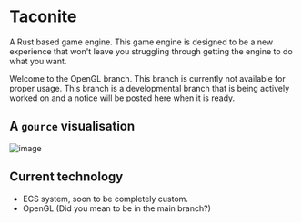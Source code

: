 # Taconite

A Rust based game engine. This game engine is designed to be a new experience that won't leave you struggling through getting the engine to do what you want.

Welcome to the OpenGL branch. This branch is currently not available for proper usage. This branch is a developmental branch that is being actively worked on and a notice will be posted here when it is ready.

## A `gource` visualisation

![image](https://user-images.githubusercontent.com/57747851/231804587-42b62b0d-4a79-4018-afe6-c2e7e80cbbcb.png)

## Current technology

* ECS system, soon to be completely custom.
* OpenGL (Did you mean to be in the main branch?)

